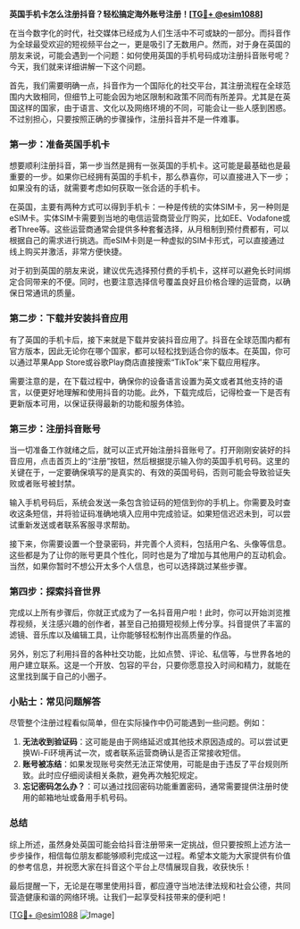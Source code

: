 **英国手机卡怎么注册抖音？轻松搞定海外账号注册！[[TG💪+ @esim1088](https://t.me/s/esim1088)]**

在当今数字化的时代，社交媒体已经成为人们生活中不可或缺的一部分。而抖音作为全球最受欢迎的短视频平台之一，更是吸引了无数用户。然而，对于身在英国的朋友来说，可能会遇到一个问题：如何使用英国的手机号码成功注册抖音账号呢？今天，我们就来详细讲解一下这个问题。

首先，我们需要明确一点，抖音作为一个国际化的社交平台，其注册流程在全球范围内大致相同，但细节上可能会因为地区限制和政策不同而有所差异。尤其是在英国这样的国家，由于语言、文化以及网络环境的不同，可能会让一些人感到困惑。不过别担心，只要按照正确的步骤操作，注册抖音并不是一件难事。

### 第一步：准备英国手机卡

想要顺利注册抖音，第一步当然是拥有一张英国的手机卡。这可能是最基础也是最重要的一步。如果你已经拥有英国的手机卡，那么恭喜你，可以直接进入下一步；如果没有的话，就需要考虑如何获取一张合适的手机卡。

在英国，主要有两种方式可以得到手机卡：一种是传统的实体SIM卡，另一种则是eSIM卡。实体SIM卡需要到当地的电信运营商营业厅购买，比如EE、Vodafone或者Three等。这些运营商通常会提供多种套餐选择，从月租制到预付费都有，可以根据自己的需求进行挑选。而eSIM卡则是一种虚拟的SIM卡形式，可以直接通过线上购买并激活，非常方便快捷。

对于初到英国的朋友来说，建议优先选择预付费的手机卡，这样可以避免长时间绑定合同带来的不便。同时，也要注意选择信号覆盖良好且价格合理的运营商，以确保日常通讯的质量。

### 第二步：下载并安装抖音应用

有了英国的手机卡后，接下来就是下载并安装抖音应用了。抖音在全球范围内都有官方版本，因此无论你在哪个国家，都可以轻松找到适合你的版本。在英国，你可以通过苹果App Store或谷歌Play商店直接搜索“TikTok”来下载应用程序。

需要注意的是，在下载过程中，确保你的设备语言设置为英文或者其他支持的语言，以便更好地理解和使用抖音的功能。此外，下载完成后，记得检查一下是否有更新版本可用，以保证获得最新的功能和服务体验。

### 第三步：注册抖音账号

当一切准备工作就绪之后，就可以正式开始注册抖音账号了。打开刚刚安装好的抖音应用，点击首页上的“注册”按钮，然后根据提示输入你的英国手机号码。这里的关键在于，一定要确保填写的是真实的、有效的英国号码，否则可能会导致验证失败或者账号被封禁。

输入手机号码后，系统会发送一条包含验证码的短信到你的手机上。你需要及时查收这条短信，并将验证码准确地填入应用中完成验证。如果短信迟迟未到，可以尝试重新发送或者联系客服寻求帮助。

接下来，你需要设置一个登录密码，并完善个人资料，包括用户名、头像等信息。这些都是为了让你的账号更具个性化，同时也是为了增加与其他用户的互动机会。当然，如果你暂时不想公开太多个人信息，也可以选择跳过某些步骤。

### 第四步：探索抖音世界

完成以上所有步骤后，你就正式成为了一名抖音用户啦！此时，你可以开始浏览推荐视频，关注感兴趣的创作者，甚至自己拍摄短视频上传分享。抖音提供了丰富的滤镜、音乐库以及编辑工具，让你能够轻松制作出高质量的作品。

另外，别忘了利用抖音的各种社交功能，比如点赞、评论、私信等，与世界各地的用户建立联系。这是一个开放、包容的平台，只要你愿意投入时间和精力，就能在这里找到属于自己的小圈子。

### 小贴士：常见问题解答

尽管整个注册过程看似简单，但在实际操作中仍可能遇到一些问题。例如：

1. **无法收到验证码**：这可能是由于网络延迟或其他技术原因造成的。可以尝试更换Wi-Fi环境再试一次，或者联系运营商确认是否正常接收短信。
2. **账号被冻结**：如果发现账号突然无法正常使用，可能是由于违反了平台规则所致。此时应仔细阅读相关条款，避免再次触犯规定。
3. **忘记密码怎么办？**：可以通过找回密码功能重置密码，通常需要提供注册时使用的邮箱地址或备用手机号码。

### 总结

综上所述，虽然身处英国可能会给抖音注册带来一定挑战，但只要按照上述方法一步步操作，相信每位朋友都能够顺利完成这一过程。希望本文能为大家提供有价值的参考信息，并祝愿大家在抖音这个平台上尽情展现自我，收获快乐！

最后提醒一下，无论是在哪里使用抖音，都应遵守当地法律法规和社会公德，共同营造健康和谐的网络环境。让我们一起享受科技带来的便利吧！

[[TG💪+ @esim1088](https://t.me/s/esim1088) ![Image](https://i.postimg.cc/4NQfJmqS/Snipaste-2025-05-13-00-14-12.png)]